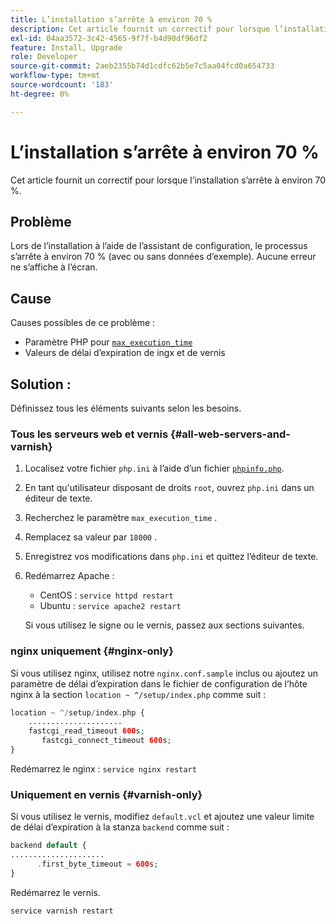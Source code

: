 ```yaml
---
title: L’installation s’arrête à environ 70 %
description: Cet article fournit un correctif pour lorsque l’installation s’arrête à environ 70 %.
exl-id: 04aa3572-3c42-4565-9f7f-b4d90df96df2
feature: Install, Upgrade
role: Developer
source-git-commit: 2aeb2355b74d1cdfc62b5e7c5aa04fcd0a654733
workflow-type: tm+mt
source-wordcount: '183'
ht-degree: 0%

---
```


# L’installation s’arrête à environ 70 %

Cet article fournit un correctif pour lorsque l’installation s’arrête à environ 70 %.

## Problème

Lors de l’installation à l’aide de l’assistant de configuration, le processus s’arrête à environ 70 % (avec ou sans données d’exemple). Aucune erreur ne s’affiche à l’écran.

## Cause

Causes possibles de ce problème :

* Paramètre PHP pour [`max_execution_time`](http://php.net/manual/en/info.configuration.php#ini.max-execution-time)
* Valeurs de délai d’expiration de ingx et de vernis

## Solution :

Définissez tous les éléments suivants selon les besoins.

### Tous les serveurs web et vernis {#all-web-servers-and-varnish}

1. Localisez votre fichier `php.ini` à l’aide d’un fichier [`phpinfo.php`](https://experienceleague.adobe.com/en/docs/commerce-operations/installation-guide/prerequisites/optional-software).
1. En tant qu&#39;utilisateur disposant de droits `root`, ouvrez `php.ini` dans un éditeur de texte.
1. Recherchez le paramètre `max_execution_time` .
1. Remplacez sa valeur par `18000` .
1. Enregistrez vos modifications dans `php.ini` et quittez l’éditeur de texte.
1. Redémarrez Apache :

   * CentOS : `service httpd restart`
   * Ubuntu : `service apache2 restart`

   Si vous utilisez le signe ou le vernis, passez aux sections suivantes.

### nginx uniquement {#nginx-only}

Si vous utilisez nginx, utilisez notre `nginx.conf.sample` inclus ou ajoutez un paramètre de délai d’expiration dans le fichier de configuration de l’hôte nginx à la section `location ~ ^/setup/index.php` comme suit :

```php
location ~ ^/setup/index.php {
    .....................
    fastcgi_read_timeout 600s;
       fastcgi_connect_timeout 600s;
}
```

Redémarrez le nginx : `service nginx restart`

### Uniquement en vernis {#varnish-only}

Si vous utilisez le vernis, modifiez `default.vcl` et ajoutez une valeur limite de délai d’expiration à la stanza `backend` comme suit :

```php
backend default {
.....................
      .first_byte_timeout = 600s;
}
```

Redémarrez le vernis.

```php
service varnish restart
```
